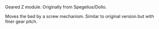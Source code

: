 Geared Z module. Originally from Spegelius/Dollo.

Moves the bed by a screw mechanism. Similar to original version but with finer gear pitch.

